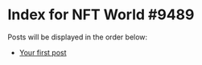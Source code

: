 # Index for NFT World #9489
Posts will be displayed in the order below:

- [Your first post](./001-first.md)

